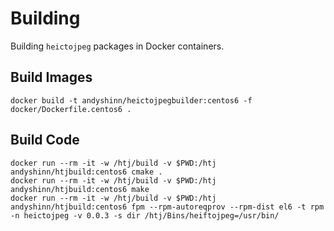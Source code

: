 # Building

Building `heictojpeg` packages in Docker containers.

## Build Images

```
docker build -t andyshinn/heictojpegbuilder:centos6 -f docker/Dockerfile.centos6 .
```

## Build Code

```
docker run --rm -it -w /htj/build -v $PWD:/htj andyshinn/htjbuild:centos6 cmake .
docker run --rm -it -w /htj/build -v $PWD:/htj andyshinn/htjbuild:centos6 make
docker run --rm -it -w /htj/build -v $PWD:/htj andyshinn/htjbuild:centos6 fpm --rpm-autoreqprov --rpm-dist el6 -t rpm -n heictojpeg -v 0.0.3 -s dir /htj/Bins/heiftojpeg=/usr/bin/
```
